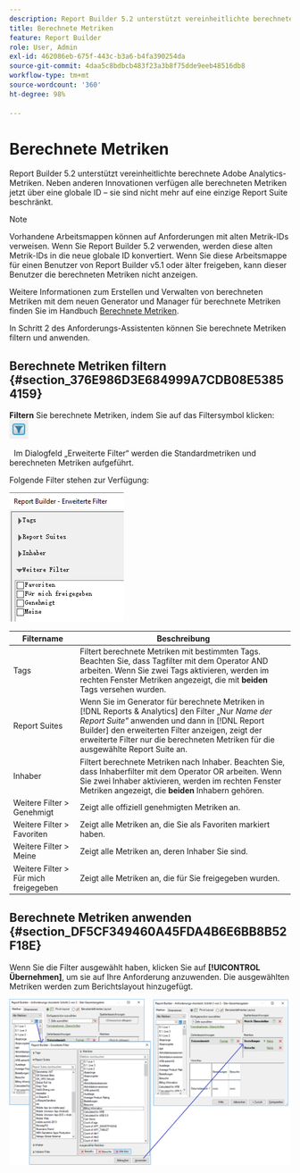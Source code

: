 ```yaml
---
description: Report Builder 5.2 unterstützt vereinheitlichte berechnete Adobe Analytics-Metriken. Neben anderen Innovationen verfügen alle berechneten Metriken jetzt über eine globale ID – sie sind nicht mehr auf eine einzige Report Suite beschränkt.
title: Berechnete Metriken
feature: Report Builder
role: User, Admin
exl-id: 462086eb-675f-443c-b3a6-b4fa390254da
source-git-commit: 4daa5c8bdbcb483f23a3b8f75dde9eeb48516db8
workflow-type: tm+mt
source-wordcount: '360'
ht-degree: 98%

---
```


# Berechnete Metriken

Report Builder 5.2 unterstützt vereinheitlichte berechnete Adobe Analytics-Metriken. Neben anderen Innovationen verfügen alle berechneten Metriken jetzt über eine globale ID – sie sind nicht mehr auf eine einzige Report Suite beschränkt.

>[!NOTE]
>
>Vorhandene Arbeitsmappen können auf Anforderungen mit alten Metrik-IDs verweisen. Wenn Sie Report Builder 5.2 verwenden, werden diese alten Metrik-IDs in die neue globale ID konvertiert. Wenn Sie diese Arbeitsmappe für einen Benutzer von Report Builder v5.1 oder älter freigeben, kann dieser Benutzer die berechneten Metriken nicht anzeigen.

Weitere Informationen zum Erstellen und Verwalten von berechneten Metriken mit dem neuen Generator und Manager für berechnete Metriken finden Sie im Handbuch [Berechnete Metriken](https://experienceleague.adobe.com/docs/analytics/components/calculated-metrics/cm-overview.html).

In Schritt 2 des Anforderungs-Assistenten können Sie berechnete Metriken filtern und anwenden.

## Berechnete Metriken filtern {#section_376E986D3E684999A7CDB08E53854159}

**Filtern** Sie berechnete Metriken, indem Sie auf das Filtersymbol klicken:  ![](assets/segment_filter.png)

  Im Dialogfeld „Erweiterte Filter“ werden die Standardmetriken und berechneten Metriken aufgeführt.

Folgende Filter stehen zur Verfügung:

![](assets/advanced_filters.png)

| Filtername | Beschreibung |
|---|---|
| Tags | Filtert berechnete Metriken mit bestimmten Tags. Beachten Sie, dass Tagfilter mit dem Operator AND arbeiten. Wenn Sie zwei Tags aktivieren, werden im rechten Fenster Metriken angezeigt, die mit **beiden** Tags versehen wurden. |
| Report Suites | Wenn Sie im Generator für berechnete Metriken in [!DNL Reports & Analytics] den Filter „Nur *Name der Report Suite*“ anwenden und dann in [!DNL Report Builder] den erweiterten Filter anzeigen, zeigt der erweiterte Filter nur die berechneten Metriken für die ausgewählte Report Suite an. |
| Inhaber | Filtert berechnete Metriken nach Inhaber. Beachten Sie, dass Inhaberfilter mit dem Operator OR arbeiten. Wenn Sie zwei Inhaber aktivieren, werden im rechten Fenster Metriken angezeigt, die **beiden** Inhabern gehören. |
| Weitere Filter > Genehmigt | Zeigt alle offiziell  genehmigten Metriken an. |
| Weitere Filter > Favoriten | Zeigt alle Metriken an, die Sie als Favoriten markiert haben. |
| Weitere Filter > Meine | Zeigt alle Metriken an, deren Inhaber Sie sind. |
| Weitere Filter > Für mich freigegeben | Zeigt alle Metriken an, die für Sie freigegeben wurden. |

## Berechnete Metriken anwenden  {#section_DF5CF349460A45FDA4B6E6BB8B52F18E}

Wenn Sie die Filter ausgewählt haben, klicken Sie auf **[!UICONTROL Übernehmen]**, um sie auf Ihre Anforderung anzuwenden. Die ausgewählten Metriken werden zum Berichtslayout hinzugefügt.

![](assets/filtering_for_metric.png)
